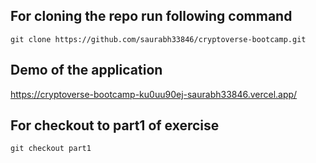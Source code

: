 ## For cloning the repo run following command
`git clone https://github.com/saurabh33846/cryptoverse-bootcamp.git`

## Demo of the application 
https://cryptoverse-bootcamp-ku0uu90ej-saurabh33846.vercel.app/

## For checkout to part1 of exercise
`git checkout part1`

